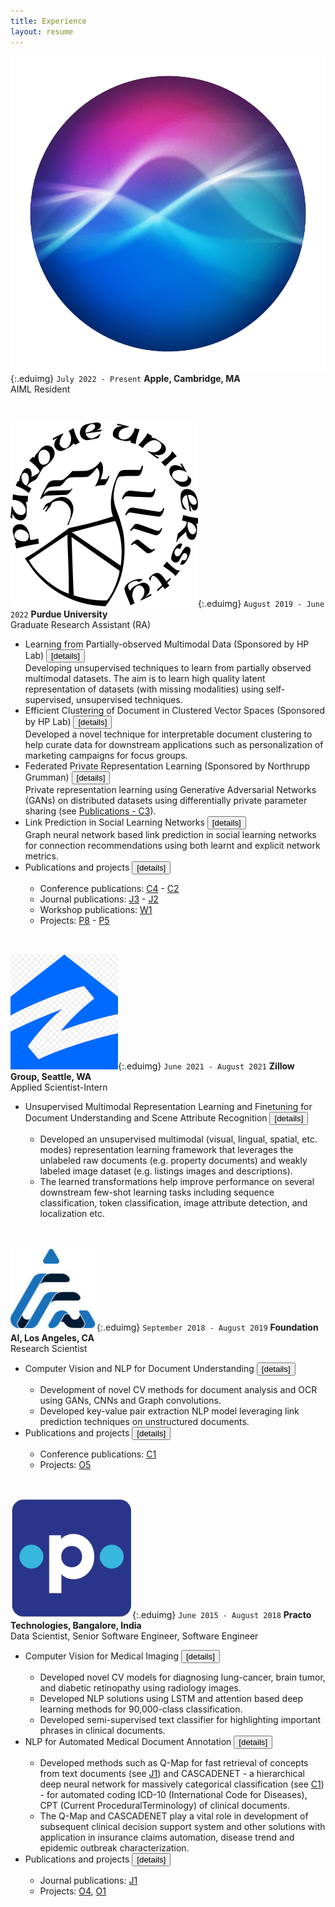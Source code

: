 ```yaml
---
title: Experience
layout: resume
---
```


![](/images/siri-logo.png){:.eduimg}
`July 2022 - Present`
__Apple, Cambridge, MA__
<br/>AIML Resident

<br/>

![](/images/purdue-logo.png){:.eduimg}
`August 2019 - June 2022`
__Purdue University__
<br/>Graduate Research Assistant (RA)

<ul>
  <li class="resume-li">Learning from Partially-observed Multimodal Data (Sponsored by HP Lab) <button type="button" class="collapsible">[details]</button></li>
    <div class="collapsible-details">
    Developing unsupervised techniques to learn from partially observed multimodal datasets. The aim is to learn high quality latent representation of datasets (with missing modalities) using self-supervised, unsupervised techniques.
    </div>

  <li class="resume-li">Efficient Clustering of Document in Clustered Vector Spaces (Sponsored by HP Lab) <button type="button" class="collapsible">[details]</button></li>
    <div class="collapsible-details">
    Developed a novel technique for interpretable document clustering to  help curate data for downstream applications such as personalization of marketing campaigns for focus groups.
    </div>

  <li class="resume-li">Federated Private Representation Learning (Sponsored by Northrupp Grumman) <button type="button" class="collapsible">[details]</button></li>
    <div class="collapsible-details">
    Private representation learning using Generative Adversarial Networks (GANs) on distributed datasets using differentially private parameter sharing (see <a href="/publications/#c3">Publications - C3</a>).
    </div>

  <li class="resume-li">Link Prediction in Social Learning Networks <button type="button" class="collapsible">[details]</button></li>
    <div class="collapsible-details">
    Graph neural network based link prediction in social learning networks for connection recommendations using both learnt and explicit network metrics.
    </div>

  <li class="resume-li">Publications and projects <button type="button" class="collapsible">[details]</button></li>
    <div class="collapsible-details">
    <ul>
      <li>Conference publications: <a href="/publications/#c4">C4</a> - <a href="/publications/#c2">C2</a></li>
      <li>Journal publications: <a href="/publications/#j3">J3</a> - <a href="/publications/#j2">J2</a></li>
      <li>Workshop publications: <a href="/publications/#w1">W1</a></li>
      <li>Projects: <a href="/projects/#p8">P8</a> - <a href="/projects/#p5">P5</a></li>
    </ul>
    </div>
</ul>

<br/>

![](/images/zillow-logo.png){:.eduimg}
`June 2021 - August 2021`
__Zillow Group, Seattle, WA__
<br/> Applied Scientist-Intern

<ul>
  <li class="resume-li">Unsupervised Multimodal Representation Learning and Finetuning for Document Understanding and Scene Attribute Recognition <button type="button" class="collapsible">[details]</button></li>
    <div class="collapsible-details">
    <ul>
      <li>Developed an unsupervised multimodal (visual, lingual, spatial, etc. modes) representation learning framework that leverages the unlabeled raw documents (e.g.  property documents) and weakly labeled image dataset (e.g.  listings images and descriptions).</li>
      <li>The learned transformations help improve performance on several downstream few-shot learning tasks including sequence classification, token classification, image attribute detection, and localization etc.</li>
    </ul>
    </div>
</ul>

<br/>

![](/images/fai-logo.png){:.eduimg}
`September 2018 - August 2019`
__Foundation AI, Los Angeles, CA__
<br/>Research Scientist

<ul>
  <li class="resume-li">Computer Vision and NLP for Document Understanding <button type="button" class="collapsible">[details]</button></li>
    <div class="collapsible-details">
    <ul>
      <li>Development of novel CV methods for document analysis and OCR using GANs, CNNs and Graph convolutions.</li>
      <li>Developed key-value pair extraction NLP model leveraging link prediction techniques on unstructured documents.</li>
    </ul>
    </div>

  <li class="resume-li">Publications and projects <button type="button" class="collapsible">[details]</button></li>
    <div class="collapsible-details">
    <ul>
      <li>Conference publications: <a href="/publications/#c1">C1</a></li>
      <li>Projects: <a href="/projects/#o5">O5</a></li>
    </ul>
    </div>
</ul>

<br/>

![](/images/practo-logo.png){:.eduimg}
`June 2015 - August 2018`
__Practo Technologies, Bangalore, India__
<br/>Data Scientist, Senior Software Engineer, Software Engineer

<ul>
  <li class="resume-li">Computer Vision for Medical Imaging <button type="button" class="collapsible">[details]</button></li>
    <div class="collapsible-details">
    <ul>
      <li>Developed novel CV models for diagnosing lung-cancer, brain tumor, and diabetic retinopathy using radiology images.</li>
      <li>Developed NLP solutions using LSTM and attention based deep learning methods for 90,000-class classification.</li>
      <li>Developed semi-supervised text classifier for highlighting important phrases in clinical documents.</li>
    </ul>
    </div>

  <li class="resume-li">NLP for Automated Medical Document Annotation <button type="button" class="collapsible">[details]</button></li>
    <div class="collapsible-details">
    <ul>
      <li>Developed methods such as Q-Map for fast retrieval of concepts from text documents (see <a href="/publications/#j1">J1</a>) and CASCADENET - a hierarchical deep neural network for massively categorical classification (see <a href="/publications/#c1">C1</a>) - for automated coding ICD-10 (International Code for Diseases), CPT (Current ProceduralTerminology) of clinical documents.</li>
      <li>The Q-Map and CASCADENET play a vital role in development of subsequent clinical decision support system and other solutions with application in insurance claims automation, disease trend and epidemic outbreak characterization.</li>
    </ul>
    </div>

  <li class="resume-li">Publications and projects <button type="button" class="collapsible">[details]</button></li>
    <div class="collapsible-details">
    <ul>
      <li>Journal publications: <a href="/publications/#j1">J1</a></li>
      <li>Projects: <a href="/projects/#o4">O4</a>, <a href="/projects/#o1">O1</a></li>
    </ul>
    </div>
</ul>


<script>
var coll = document.getElementsByClassName("collapsible");
var i;

for (i = 0; i < coll.length; i++) {
  coll[i].addEventListener("click", function() {
    this.classList.toggle("active");
    var content = this.parentElement.nextElementSibling;
    if (content.style.display === "block") {
      content.style.display = "none";
    } else {
      content.style.display = "block";
    }
  });
}
</script>